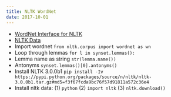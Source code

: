 ```yaml
---
title: NLTK WordNet
date: 2017-10-01
---
```


- [WordNet Interface for NLTK](http://www.nltk.org/howto/wordnet.html)
- [NLTK Data](http://www.nltk.org/data.html)
- Import wordnet `from nltk.corpus import wordnet as wn`
- Loop through lemmas `for l in synset.lemmas():`
- Lemma name as string `str(lemma.name())`
- Antonyms `synset.lemmas()[0].antonyms()`
- Install NLTK 3.0.0b1 `pip install -Iv https://pypi.python.org/packages/source/n/nltk/nltk-3.0.0b1.tar.gz#md5=f3f67fcda9bc76f57d91811a572c36e4`
- Install nltk data: (1) `python` (2) `import nltk` (3) `nltk.download()`
